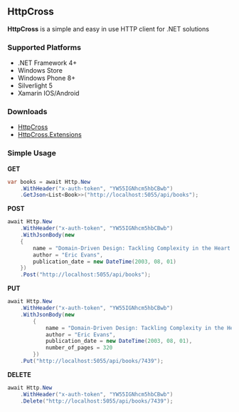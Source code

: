 ## HttpCross ##

**HttpCross** is a simple and easy in use HTTP client for .NET solutions

### Supported Platforms ###

- .NET Framework 4+
- Windows Store
- Windows Phone 8+
- Silverlight 5
- Xamarin IOS/Android

### Downloads ###

- [HttpCross](https://www.nuget.org/packages/HttpCross/)
- [HttpCross.Extensions](https://www.nuget.org/packages/HttpCross.Extensions/)

### Simple Usage ###

**GET**

```c#
var books = await Http.New
	.WithHeader("x-auth-token", "YW55IGNhcm5hbCBwb")
	.GetJson<List<Book>>("http://localhost:5055/api/books");
```

**POST**

```c#
await Http.New
	.WithHeader("x-auth-token", "YW55IGNhcm5hbCBwb")
	.WithJsonBody(new
	{
		name = "Domain-Driven Design: Tackling Complexity in the Heart of Software",
		author = "Eric Evans",
		publication_date = new DateTime(2003, 08, 01)
	})
	.Post("http://localhost:5055/api/books");
```

**PUT**

```c#
await Http.New
	.WithHeader("x-auth-token", "YW55IGNhcm5hbCBwb")
	.WithJsonBody(new
        {
        	name = "Domain-Driven Design: Tackling Complexity in the Heart of Software",
        	author = "Eric Evans",
        	publication_date = new DateTime(2003, 08, 01),
        	number_of_pages = 320
        })
	.Put("http://localhost:5055/api/books/7439");
```

**DELETE**

```c#
await Http.New
	.WithHeader("x-auth-token", "YW55IGNhcm5hbCBwb")
	.Delete("http://localhost:5055/api/books/7439");
```
